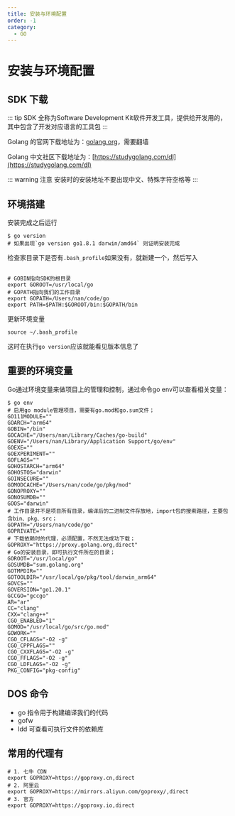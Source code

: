 ```yaml
---
title: 安装与环境配置
order: -1
category:
  - GO
---
```

# 安装与环境配置

## SDK 下载
::: tip SDK
 全称为Software Development Kit软件开发工具，提供给开发用的，其中包含了开发对应语言的工具包
:::

Golang 的官网下载地址为：[golang.org](golang.org)，需要翻墙

Golang 中文社区下载地址为：[https://studygolang.com/dl](https://studygolang.com/dl)

::: warning 注意 安装时的安装地址不要出现中文、特殊字符空格等
:::

## 环境搭建
安装完成之后运行
```shell
$ go version
# 如果出现`go version go1.8.1 darwin/amd64` 则证明安装完成
```
检查家目录下是否有`.bash_profile`如果没有，就新建一个，然后写入
```shell

# GOBIN指向SDK的根目录
export GOROOT=/usr/local/go
# GOPATH指向我们的工作目录
export GOPATH=/Users/nan/code/go
export PATH=$PATH:$GOROOT/bin:$GOPATH/bin
```
更新环境变量
```shell
source ~/.bash_profile
```
这时在执行`go version`应该就能看见版本信息了

## 重要的环境变量
Go通过环境变量来做项目上的管理和控制，通过命令go env可以查看相关变量：
```shell
$ go env
# 启用go module管理项目，需要有go.mod和go.sum文件；
GO111MODULE=""
GOARCH="arm64"
GOBIN="/bin"
GOCACHE="/Users/nan/Library/Caches/go-build"
GOENV="/Users/nan/Library/Application Support/go/env"
GOEXE=""
GOEXPERIMENT=""
GOFLAGS=""
GOHOSTARCH="arm64"
GOHOSTOS="darwin"
GOINSECURE=""
GOMODCACHE="/Users/nan/code/go/pkg/mod"
GONOPROXY=""
GONOSUMDB=""
GOOS="darwin"
# 工作目录并不是项目所有目录，编译后的二进制文件存放地，import包的搜索路径，主要包含bin、pkg、src；
GOPATH="/Users/nan/code/go"
GOPRIVATE=""
# 下载依赖时的代理，必须配置，不然无法成功下载；
GOPROXY="https://proxy.golang.org,direct"
# Go的安装目录，即可执行文件所在的目录；
GOROOT="/usr/local/go"
GOSUMDB="sum.golang.org"
GOTMPDIR=""
GOTOOLDIR="/usr/local/go/pkg/tool/darwin_arm64"
GOVCS=""
GOVERSION="go1.20.1"
GCCGO="gccgo"
AR="ar"
CC="clang"
CXX="clang++"
CGO_ENABLED="1"
GOMOD="/usr/local/go/src/go.mod"
GOWORK=""
CGO_CFLAGS="-O2 -g"
CGO_CPPFLAGS=""
CGO_CXXFLAGS="-O2 -g"
CGO_FFLAGS="-O2 -g"
CGO_LDFLAGS="-O2 -g"
PKG_CONFIG="pkg-config"
```

## DOS 命令
- go 指令用于构建编译我们的代码
- gofw
- ldd 可查看可执行文件的依赖库

## 常用的代理有
```shell
# 1. 七牛 CDN
export GOPROXY=https://goproxy.cn,direct
# 2. 阿里云
export GOPROXY=https://mirrors.aliyun.com/goproxy/,direct
# 3. 官方
export GOPROXY=https://goproxy.io,direct
```
